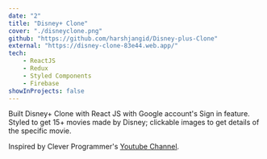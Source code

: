 ```yaml
---
date: "2"
title: "Disney+ Clone"
cover: "./disneyclone.png"
github: "https://github.com/harshjangid/Disney-plus-Clone"
external: "https://disney-clone-83e44.web.app/"
tech:
    - ReactJS
    - Redux
    - Styled Components
    - Firebase
showInProjects: false
---
```


Built Disney+ Clone with React JS with Google account's Sign in feature. Styled to get 15+ movies made by Disney; clickable images to get details of the specific movie.

Inspired by Clever Programmer's [Youtube Channel](https://www.youtube.com/channel/UCqrILQNl5Ed9Dz6CGMyvMTQ).
